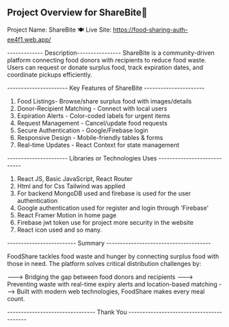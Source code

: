Project Overview for ShareBite🍎
-----------------

Project Name: ShareBite 🍽️
Live Site: https://food-sharing-auth-ee4f1.web.app/

------------- Description----------------
ShareBite is a community-driven platform connecting food donors with recipients to reduce food waste. Users can request or donate surplus food, track expiration dates, and coordinate pickups efficiently.

---------------------- Key Features of ShareBite ----------------------

1. Food Listings- Browse/share surplus food with images/details  
2. Donor-Recipient Matching - Connect with local users  
3. Expiration Alerts - Color-coded labels for urgent items  
4. Request Management - Cancel/update food requests  
5. Secure Authentication - Google/Firebase login  
6. Responsive Design - Mobile-friendly tables & forms  
7. Real-time Updates - React Context for state management  



---------------------- Libraries or Technologies Uses ----------------------------

1. React JS, Basic JavaScript, React Router
2. Html and for Css Tailwind was applied
3. For backend MongoDB used and  firebase is used  for the user authentication
4. Google authentication used for register and login through 'Firebase'
5. React Framer Motion in home page
6. Firebase jwt token use for project more security in the website
7. React icon used and so many.

------------------------- Summary --------------------------------------

FoodShare tackles food waste and hunger by connecting surplus food with those in need. The platform solves critical distribution challenges by:

---> Bridging the gap between food donors and recipients
---> Preventing waste with real-time expiry alerts and location-based matching
---> Built with modern web technologies, FoodShare makes every meal count.


-------------------------------- Thank You -----------------------------------------